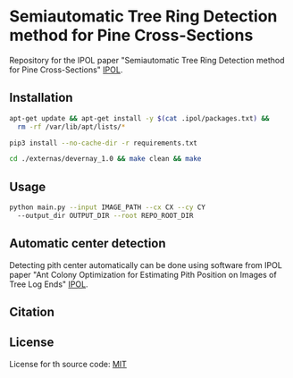 # Semiautomatic Tree Ring Detection method for Pine Cross-Sections
Repository for the IPOL paper "Semiautomatic Tree Ring Detection method for Pine Cross-Sections"
[IPOL][link_ipol_paper].

[link_ipol_paper]: https://ipolcore.ipol.im/demo/clientApp/demo.html?id=77777000390

## Installation
```bash
apt-get update && apt-get install -y $(cat .ipol/packages.txt) &&
  rm -rf /var/lib/apt/lists/* 
```

```bash
pip3 install --no-cache-dir -r requirements.txt
```
```bash
cd ./externas/devernay_1.0 && make clean && make
```

## Usage
```bash
python main.py --input IMAGE_PATH --cx CX --cy CY 
  --output_dir OUTPUT_DIR --root REPO_ROOT_DIR
```

## Automatic center detection
Detecting pith center automatically can be done using software from IPOL paper "Ant Colony Optimization for Estimating Pith Position on Images of Tree Log Ends" [IPOL][link_ipol_pith_paper].

[link_ipol_pith_paper]: https://www.ipol.im/pub/art/2022/338/?utm_source=doi

## Citation


## License
License for th source code: [MIT](./LICENSE)





